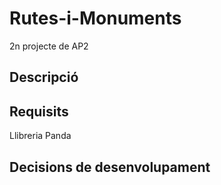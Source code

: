 # Rutes-i-Monuments
2n projecte de AP2

## Descripció

## Requisits

Llibreria Panda

## Decisions de desenvolupament